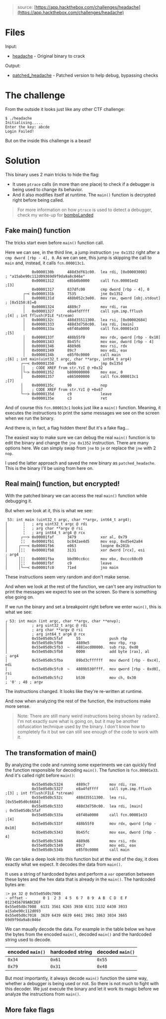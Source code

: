 > source: [https://app.hackthebox.com/challenges/headache](https://app.hackthebox.com/challenges/headache)

# Files

Input:
- [headache](headache) - Original binary to crack

Output:
- [patched_headache](patched_headache) - Patched version to help debug, bypassing checks

# The challenge

From the outside it looks just like any other CTF challenge:

```
$ ./headache                           
Initialising.....
Enter the key: abcde
Login Failed!
```

But on the inside this challenge is a beast!

# Solution

This binary uses 2 main tricks to hide the flag:

- It uses `ptrace` calls (in more than one place) to check if a debugger is being used to change its behavior.
- And it also modifies itself at runtime. The `main()` function is decrypted right before being called.

> For more information on how `ptrace` is used to detect a debugger, check my write-up for [bombsLanded](../bombsLanded#debugger-protection)

## Fake main() function

The tricks start even before `main()` function call.

Here we can see, in the third line, a jump instruction `jne 0x1352` right after a `cmp dword [rbp - 4], 0`.
As we can see, this jump is skipping the call to `main` and, instead, it calls `fcn.000013c1`.

```assembly
            0x0000130b      488d3df61c00.  lea rdi, [0x00003008]       ; "a15abe90c112d09369d9f9da9a8c046e"
            0x00001312      e8bb0b0000     call fcn.00001ed2           ;[3]
            0x00001317      837dfc00       cmp dword [rbp - 4], 0
        ┌─< 0x0000131b      7535           jne 0x1352
        │   0x0000131d      488b052c3e00.  mov rax, qword [obj.stdout]    ; [0x5150:8]=0
        │   0x00001324      4889c7         mov rdi, rax
        │   0x00001327      e8a4fdffff     call sym.imp.fflush         ;[4] ; int fflush(FILE *stream)
        │   0x0000132c      488d35511300.  lea rsi, [0x00002684]
        │   0x00001333      488d3d750c00.  lea rdi, [main]
        │   0x0000133a      e8f40a0000     call fcn.00001e33           ;[5]
        │   0x0000133f      488b55f0       mov rdx, qword [rbp - 0x10]
        │   0x00001343      8b45fc         mov eax, dword [rbp - 4]
        │   0x00001346      4889d6         mov rsi, rdx
        │   0x00001349      89c7           mov edi, eax
        │   0x0000134b      e85f0c0000     call main                   ;[6] ; int main(uint32_t argc, char **argv, int64_t arg4)
       ┌──< 0x00001350      eb0b           jmp 0x135d
       ││   ; CODE XREF from str.YzI @ +0x32
       │└─> 0x00001352      b800000000     mov eax, 0
       │    0x00001357      e865000000     call fcn.000013c1           ;[7]
       │    0x0000135c      90             nop
       │    ; CODE XREF from str.YzI @ +0x67
       └──> 0x0000135d      c9             leave
            0x0000135e      c3             ret
```

And of course this `fcn.000013c1` looks just like a `main()` function. Meaning, it executes the instructions to print the same messages we see on the screen when we run the binary.

And there is, in fact, a flag hidden there! But it's a fake flag...

The easiest way to make sure we can debug the real `main()` function is to edit the binary and change the `jne 0x1352` instruction.
There are many options here. We can simply swap from `jne` to `je` or replace the `jne` with 2 `nop`.

I used the latter approach and saved the new binary as `patched_headache`. This is the binary I'll be using from here on.

## Real main() function, but encrypted!

With the patched binary we can access the real `main()` function while debugging it.

But when we look at it, this is what we see:

```assembly
 53: int main (uint32_t argc, char **argv, int64_t arg4);
│       ╎   ; arg uint32_t argc @ rdi
│       ╎   ; arg char **argv @ rsi
│       ╎   ; arg int64_t arg4 @ rcx
│      ┌──> 0x00001faf      3479           xor al, 0x79
│      ╎╎   0x00001fb1      bc842ae4d5     mov esp, 0xd5e42a84
│     ┌───< 0x00001fb6      e063           loopne 0x201b
│     │╎╎   0x00001fb8      3131           xor dword [rcx], esi        ; arg4
│     │╎╎   0x00001fba      bbd90cc6cc     mov ebx, 0xccc60cd9
│     │╎╎   0x00001fbf      c9             leave
│     │└──< 0x00001fc0      71ed           jno main
```

These instructions seem very random and don't make sense. 

And when we look at the rest of the function, we can't see any instruction to print the messages we expect to see on the screen.
So there is something else going on.

If we run the binary and set a breakpoint right before we enter `main()`, this is what we see:

```assembly
┌ 53: int main (int argc, char **argv, char **envp);
│           ; arg uint32_t argc @ rdi
│           ; arg char **argv @ rsi
│           ; arg int64_t arg4 @ rcx
│           0x55e05d0c5faf      55             push rbp
│           0x55e05d0c5fb0      4889e5         mov rbp, rsp
│           0x55e05d0c5fb3  ~   4881ecd00000.  sub rsp, 0xd0
│           0x55e05d0c5fb8      0000           add byte [rax], al      ; arg4
│           0x55e05d0c5fba      89bd3cffffff   mov dword [rbp - 0xc4], edi
│           0x55e05d0c5fc0  ~   4889b530ffff.  mov qword [rbp - 0xd0], rsi
│           0x55e05d0c5fc2      b530           mov ch, 0x30            ; '0' ; 48 ; argv
```

The instructions changed. It looks like they're re-written at runtime.

And now when analyzing the rest of the function, the instructions make more sense.

> Note: There are still many weird instructions being shown by radare2. I'm not exactly sure what is going on, but it may be another obfuscation technique used by the binary. I don't know how to completely fix it but we can still see enough of the code to work with it.

## The transformation of main()

By analyzing the code and running some experiments we can quickly find the function responsible for decoding `main()`.
The function is `fcn.00001e33`. And it's called right before `main()`:

```assembly
            0x55e05d0c5324      4889c7         mov rdi, rax
            0x55e05d0c5327      e8a4fdffff     call sym.imp.fflush     ;[3] ; int fflush(FILE *stream)
            0x55e05d0c532c      488d35511300.  lea rsi, [0x55e05d0c6684]
            0x55e05d0c5333      488d3d750c00.  lea rdi, [main]         ; 0x55e05d0c5faf
            0x55e05d0c533a      e8f40a0000     call fcn.00001e33       ;[4]
            0x55e05d0c533f      488b55f0       mov rdx, qword [rbp - 0x10]
            0x55e05d0c5343      8b45fc         mov eax, dword [rbp - 4]
            0x55e05d0c5346      4889d6         mov rsi, rdx
            0x55e05d0c5349      89c7           mov edi, eax
            0x55e05d0c534b      e85f0c0000     call main
```

We can take a deep look into this function but at the end of the day, it does exactly what we expect. It decodes the data from `main()`.

It uses a string of hardcoded bytes and perform a `xor` operation between these bytes and the hex data that is already in the `main()`.
The hardcoded bytes are:

```
:> px 32 @ 0x55e05d0c7008
- offset -       0 1  2 3  4 5  6 7  8 9  A B  C D  E F  0123456789ABCDEF
0x55e05d0c7008  6131 3561 6265 3930 6331 3132 6430 3933  a15abe90c112d093
0x55e05d0c7018  3639 6439 6639 6461 3961 3863 3034 3665  69d9f9da9a8c046e
```

We can maually decode the data. For example in the table below we have the bytes from the encoded `main()`, decoded `main()` and the hardcoded string used to decode.

| encoded `main()` | hardcoded string | decoded `main()` |
| ---------------- | ---------------- | ---------------- |
| `0x34` | `0x61` | `0x55` |
| `0x79` | `0x31` | `0x48` |


But most importantly, it always decode `main()` function the same way, whether a debugger is being used or not.
So there is not much to fight with this decoder. We just execute the binary and let it work its magic before we analyze the instructions from `main()`.

## More fake flags


